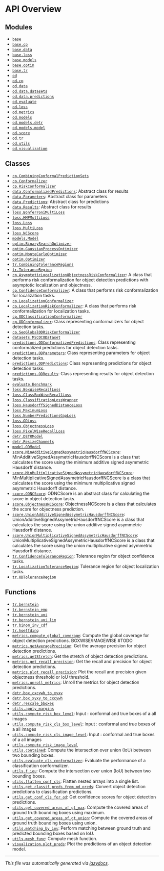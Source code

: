 <!-- markdownlint-disable -->

# API Overview

## Modules

- [`base`](./base.md#module-base)
- [`base.cp`](./base.cp.md#module-basecp)
- [`base.data`](./base.data.md#module-basedata)
- [`base.loss`](./base.loss.md#module-baseloss)
- [`base.models`](./base.models.md#module-basemodels)
- [`base.optim`](./base.optim.md#module-baseoptim)
- [`base.tr`](./base.tr.md#module-basetr)
- [`od`](./od.md#module-od)
- [`od.cp`](./od.cp.md#module-odcp)
- [`od.data`](./od.data.md#module-oddata)
- [`od.data.datasets`](./od.data.datasets.md#module-oddatadatasets)
- [`od.data.predictions`](./od.data.predictions.md#module-oddatapredictions)
- [`od.evaluate`](./od.evaluate.md#module-odevaluate)
- [`od.loss`](./od.loss.md#module-odloss)
- [`od.metrics`](./od.metrics.md#module-odmetrics)
- [`od.models`](./od.models.md#module-odmodels)
- [`od.models.detr`](./od.models.detr.md#module-odmodelsdetr)
- [`od.models.model`](./od.models.model.md#module-odmodelsmodel)
- [`od.score`](./od.score.md#module-odscore)
- [`od.tr`](./od.tr.md#module-odtr)
- [`od.utils`](./od.utils.md#module-odutils)
- [`od.visualization`](./od.visualization.md#module-odvisualization)

## Classes

- [`cp.CombiningConformalPredictionSets`](./base.cp.md#class-combiningconformalpredictionsets)
- [`cp.Conformalizer`](./base.cp.md#class-conformalizer)
- [`cp.RiskConformalizer`](./base.cp.md#class-riskconformalizer)
- [`data.ConformalizedPredictions`](./base.data.md#class-conformalizedpredictions): Abstract class for results
- [`data.Parameters`](./base.data.md#class-parameters): Abstract class for parameters
- [`data.Predictions`](./base.data.md#class-predictions): Abstract class for predictions
- [`data.Results`](./base.data.md#class-results): Abstract class for results
- [`loss.BonferroniMultiLoss`](./base.loss.md#class-bonferronimultiloss)
- [`loss.HMPMultiLoss`](./base.loss.md#class-hmpmultiloss)
- [`loss.Loss`](./base.loss.md#class-loss)
- [`loss.MultiLoss`](./base.loss.md#class-multiloss)
- [`loss.NCScore`](./base.loss.md#class-ncscore)
- [`models.Model`](./base.models.md#class-model)
- [`optim.BinarySearchOptimizer`](./base.optim.md#class-binarysearchoptimizer)
- [`optim.GaussianProcessOptimizer`](./base.optim.md#class-gaussianprocessoptimizer)
- [`optim.MonteCarloOptimizer`](./base.optim.md#class-montecarlooptimizer)
- [`optim.Optimizer`](./base.optim.md#class-optimizer)
- [`tr.CombiningToleranceRegions`](./base.tr.md#class-combiningtoleranceregions)
- [`tr.ToleranceRegion`](./base.tr.md#class-toleranceregion)
- [`cp.AsymptoticLocalizationObjectnessRiskConformalizer`](./od.cp.md#class-asymptoticlocalizationobjectnessriskconformalizer): A class that performs risk conformalization for object detection predictions with asymptotic localization and objectness.
- [`cp.ConfidenceConformalizer`](./od.cp.md#class-confidenceconformalizer): A class that performs risk conformalization for localization tasks.
- [`cp.LocalizationConformalizer`](./od.cp.md#class-localizationconformalizer)
- [`cp.LocalizationRiskConformalizer`](./od.cp.md#class-localizationriskconformalizer): A class that performs risk conformalization for localization tasks.
- [`cp.ODClassificationConformalizer`](./od.cp.md#class-odclassificationconformalizer)
- [`cp.ODConformalizer`](./od.cp.md#class-odconformalizer): Class representing conformalizers for object detection tasks.
- [`cp.SeqGlobalODRiskConformalizer`](./od.cp.md#class-seqglobalodriskconformalizer)
- [`datasets.MSCOCODataset`](./od.data.datasets.md#class-mscocodataset)
- [`predictions.ODConformalizedPredictions`](./od.data.predictions.md#class-odconformalizedpredictions): Class representing conformalized predictions for object detection tasks.
- [`predictions.ODParameters`](./od.data.predictions.md#class-odparameters): Class representing parameters for object detection tasks.
- [`predictions.ODPredictions`](./od.data.predictions.md#class-odpredictions): Class representing predictions for object detection tasks.
- [`predictions.ODResults`](./od.data.predictions.md#class-odresults): Class representing results for object detection tasks.
- [`evaluate.Benchmark`](./od.evaluate.md#class-benchmark)
- [`loss.BoxWiseRecallLoss`](./od.loss.md#class-boxwiserecallloss)
- [`loss.ClassBoxWiseRecallLoss`](./od.loss.md#class-classboxwiserecallloss)
- [`loss.ClassificationLossWrapper`](./od.loss.md#class-classificationlosswrapper)
- [`loss.HausdorffSignedDistanceLoss`](./od.loss.md#class-hausdorffsigneddistanceloss)
- [`loss.MaximumLoss`](./od.loss.md#class-maximumloss)
- [`loss.NumberPredictionsGapLoss`](./od.loss.md#class-numberpredictionsgaploss)
- [`loss.ODLoss`](./od.loss.md#class-odloss)
- [`loss.ObjectnessLoss`](./od.loss.md#class-objectnessloss)
- [`loss.PixelWiseRecallLoss`](./od.loss.md#class-pixelwiserecallloss)
- [`detr.DETRModel`](./od.models.detr.md#class-detrmodel)
- [`detr.ResizeChannels`](./od.models.detr.md#class-resizechannels)
- [`model.ODModel`](./od.models.model.md#class-odmodel)
- [`score.MinAdditiveSignedAssymetricHausdorffNCScore`](./od.score.md#class-minadditivesignedassymetrichausdorffncscore): MinAdditiveSignedAssymetricHausdorffNCScore is a class that calculates the score using the minimum additive signed asymmetric Hausdorff distance.
- [`score.MinMultiplicativeSignedAssymetricHausdorffNCScore`](./od.score.md#class-minmultiplicativesignedassymetrichausdorffncscore): MinMultiplicativeSignedAssymetricHausdorffNCScore is a class that calculates the score using the minimum multiplicative signed asymmetric Hausdorff distance.
- [`score.ODNCScore`](./od.score.md#class-odncscore): ODNCScore is an abstract class for calculating the score in object detection tasks.
- [`score.ObjectnessNCScore`](./od.score.md#class-objectnessncscore): ObjectnessNCScore is a class that calculates the score for objectness prediction.
- [`score.UnionAdditiveSignedAssymetricHausdorffNCScore`](./od.score.md#class-unionadditivesignedassymetrichausdorffncscore): UnionAdditiveSignedAssymetricHausdorffNCScore is a class that calculates the score using the union additive signed asymmetric Hausdorff distance.
- [`score.UnionMultiplicativeSignedAssymetricHausdorffNCScore`](./od.score.md#class-unionmultiplicativesignedassymetrichausdorffncscore): UnionMultiplicativeSignedAssymetricHausdorffNCScore is a class that calculates the score using the union multiplicative signed asymmetric Hausdorff distance.
- [`tr.ConfidenceToleranceRegion`](./od.tr.md#class-confidencetoleranceregion): Tolerance region for object confidence tasks.
- [`tr.LocalizationToleranceRegion`](./od.tr.md#class-localizationtoleranceregion): Tolerance region for object localization tasks.
- [`tr.ODToleranceRegion`](./od.tr.md#class-odtoleranceregion)

## Functions

- [`tr.bernstein`](./base.tr.md#function-bernstein)
- [`tr.bernstein_emp`](./base.tr.md#function-bernstein_emp)
- [`tr.bernstein_uni`](./base.tr.md#function-bernstein_uni)
- [`tr.bernstein_uni_lim`](./base.tr.md#function-bernstein_uni_lim)
- [`tr.binom_inv_cdf`](./base.tr.md#function-binom_inv_cdf)
- [`tr.hoeffding`](./base.tr.md#function-hoeffding)
- [`metrics.compute_global_coverage`](./od.metrics.md#function-compute_global_coverage): Compute the global coverage for object detection predictions. BOXWISE/IMAGEWISE #TODO
- [`metrics.getAveragePrecision`](./od.metrics.md#function-getaverageprecision): Get the average precision for object detection predictions.
- [`metrics.getStretch`](./od.metrics.md#function-getstretch): Get the stretch of object detection predictions.
- [`metrics.get_recall_precision`](./od.metrics.md#function-get_recall_precision): Get the recall and precision for object detection predictions.
- [`metrics.plot_recall_precision`](./od.metrics.md#function-plot_recall_precision): Plot the recall and precision given objectness threshold or IoU threshold.
- [`metrics.unroll_metrics`](./od.metrics.md#function-unroll_metrics): Unroll the metrics for object detection predictions.
- [`detr.box_cxcywh_to_xyxy`](./od.models.detr.md#function-box_cxcywh_to_xyxy)
- [`detr.box_xyxy_to_cxcywh`](./od.models.detr.md#function-box_xyxy_to_cxcywh)
- [`detr.rescale_bboxes`](./od.models.detr.md#function-rescale_bboxes)
- [`utils.apply_margins`](./od.utils.md#function-apply_margins)
- [`utils.compute_risk_box_level`](./od.utils.md#function-compute_risk_box_level): Input : conformal and true boxes of a all images
- [`utils.compute_risk_cls_box_level`](./od.utils.md#function-compute_risk_cls_box_level): Input : conformal and true boxes of a all images
- [`utils.compute_risk_cls_image_level`](./od.utils.md#function-compute_risk_cls_image_level): Input : conformal and true boxes of a all images
- [`utils.compute_risk_image_level`](./od.utils.md#function-compute_risk_image_level)
- [`utils.contained`](./od.utils.md#function-contained): Compute the intersection over union (IoU) between two bounding boxes.
- [`utils.evaluate_cls_conformalizer`](./od.utils.md#function-evaluate_cls_conformalizer): Evaluate the performance of a classification conformalizer.
- [`utils.f_iou`](./od.utils.md#function-f_iou): Compute the intersection over union (IoU) between two bounding boxes.
- [`utils.flatten_conf_cls`](./od.utils.md#function-flatten_conf_cls): Flatten nested arrays into a single list.
- [`utils.get_classif_preds_from_od_preds`](./od.utils.md#function-get_classif_preds_from_od_preds): Convert object detection predictions to classification predictions.
- [`utils.get_conf_cls_for_od`](./od.utils.md#function-get_conf_cls_for_od): Get confidence scores for object detection predictions.
- [`utils.get_covered_areas_of_gt_max`](./od.utils.md#function-get_covered_areas_of_gt_max): Compute the covered areas of ground truth bounding boxes using maximum.
- [`utils.get_covered_areas_of_gt_union`](./od.utils.md#function-get_covered_areas_of_gt_union): Compute the covered areas of ground truth bounding boxes using union.
- [`utils.matching_by_iou`](./od.utils.md#function-matching_by_iou): Perform matching between ground truth and predicted bounding boxes based on IoU.
- [`utils.mesh_func`](./od.utils.md#function-mesh_func): Compute mesh function.
- [`visualization.plot_preds`](./od.visualization.md#function-plot_preds): Plot the predictions of an object detection model.


---

_This file was automatically generated via [lazydocs](https://github.com/ml-tooling/lazydocs)._
